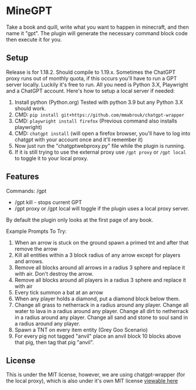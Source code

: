 # MineGPT

Take a book and quill, write what you want to happen in minecraft, and then name it "gpt". The plugin will generate the necessary command block code then execute it for you.

## Setup

Release is for 1.18.2. Should compile to 1.19.x.
Sometimes the ChatGPT proxy runs out of monthly quota, if this occurs you'll have to run a GPT server locally. Luckily it's free to run. All you need is Python 3.X, Playwright and a ChatGPT account.
Here's how to setup a local server if needed:
1. Install python (Python.org) Tested with python 3.9 but any Python 3.X should work.
2. CMD: `pip install git+https://github.com/mmabrouk/chatgpt-wrapper`
3. CMD: `playwright install firefox` (Previous command also installs playwright)
4. CMD: `chatgpt install` (will open a firefox browser, you'll have to log into chatgpt with your account once and it'll remember it)
5. Now just run the "chatgptwebproxy.py" file while the plugin is running.
6. If it is still trying to use the external proxy use `/gpt proxy` or `/gpt local` to toggle it to your local proxy.

## Features


Commands:
/gpt
  - /gpt kill - stops current GPT
  - /gpt proxy or /gpt local will toggle if the plugin uses a local proxy server.


By default the plugin only looks at the first page of any book.

Example Prompts To Try:
1. When an arrow is stuck on the ground spawn a primed tnt and after that remove the arrow
2. Kill all entities within a 3 block radius of any arrow except for players and arrows.
3. Remove all blocks around all arrows in a radius 3 sphere and replace it with air. Don't destroy the arrow.
4. Remove all blocks around all players in a radius 3 sphere and replace it with air
5. Every tick summon a bat at an arrow
6. When any player holds a diamond, put a diamond block below them.
7. Change all grass to netherrack in a radius around any player. Change all water to lava in a radius around any player. Change all dirt to netherrack in a radius around any player. Change all sand and stone to soul sand in a radius around any player.
8. Spawn a TNT on every item entity (Grey Goo Scenario)
9. For every pig not tagged "anvil" place an anvil block 10 blocks above that pig, then tag that pig "anvil".

## License

This is under the MIT license, however, we are using chatgpt-wrapper (for the local proxy), which is also under it's own MIT license [viewable here](https://github.com/mmabrouk/chatgpt-wrapper/blob/main/License)


